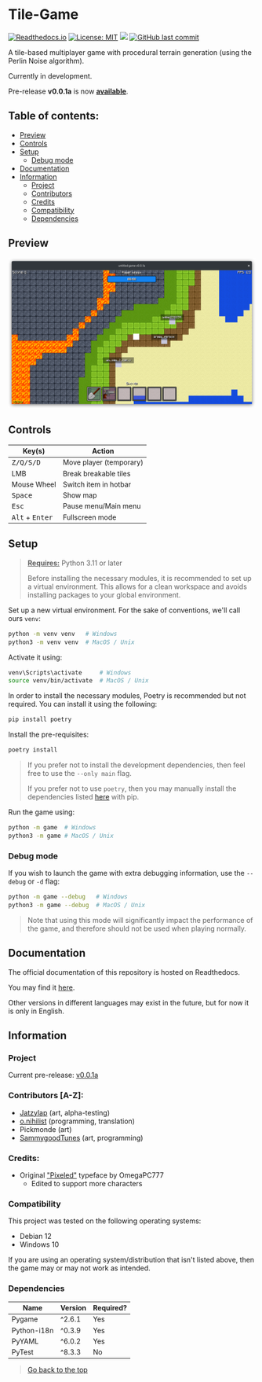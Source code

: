 # Tile-Game

[![Readthedocs.io](https://img.shields.io/badge/repo-readthedocs.io-blue.svg?logo=readthedocs&logoColor=white&label=docs)](https://tile-game.readthedocs.io)
[![License: MIT](https://img.shields.io/github/license/SammygoodTunes/Tile-Game.svg)](https://opensource.org/license/mit)
[![](https://img.shields.io/github/v/release/SammygoodTunes/Tile-Game?include_prereleases&label=pre-release&logo=github)](https://github.com/SammygoodTunes/Tile-Game/releases/tag/alpha)
[![GitHub last commit](https://img.shields.io/github/last-commit/SammygoodTunes/Tile-Game?logo=git&logoColor=white)](https://github.com/SammygoodTunes/Tile-Game/commits/main)
<!-- 
Uncomment when officially released:
![GitHub Release](https://img.shields.io/github/v/release/SammygoodTunes/Tile-Game) 
-->

A tile-based multiplayer game with procedural terrain generation (using the Perlin Noise algorithm).

Currently in development.

Pre-release **v0.0.1a** is now **[available](https://github.com/SammygoodTunes/Tile-Game/releases/tag/alpha)**.

## Table of contents:
- [Preview](#preview)
- [Controls](#controls)
- [Setup](#setup)
  - [Debug mode](#debug-mode)
- [Documentation](#documentation)
- [Information](#information)
  - [Project](#project)
  - [Contributors](#contributors-a-z)
  - [Credits](#credits)
  - [Compatibility](#compatibility)
  - [Dependencies](#dependencies)

## Preview

![Preview](https://raw.githubusercontent.com/SammygoodTunes/Tile-Game/main/docs/ss.png)

## Controls

| Key(s)                            | Action                  |
|-----------------------------------|-------------------------|
| <kbd>Z/Q/S/D</kbd>                | Move player (temporary) |
| LMB                               | Break breakable tiles   |
| Mouse Wheel                       | Switch item in hotbar   |
| <kbd>Space</kbd>                  | Show map                |
| <kbd>Esc</kbd>                    | Pause menu/Main menu    |
| <kbd>Alt</kbd> + <kbd>Enter</kbd> | Fullscreen mode         |

## Setup

> **<ins>Requires:</ins>** Python 3.11 or later
> 
> Before installing the necessary modules, it is recommended to set up a virtual environment. This allows for a clean workspace and avoids installing packages to your global environment.

Set up a new virtual environment. For the sake of conventions, we'll call ours `venv`:

```bash
python -m venv venv   # Windows
python3 -m venv venv  # MacOS / Unix	
```

Activate it using:

```bash
venv\Scripts\activate     # Windows
source venv/bin/activate  # MacOS / Unix
```

In order to install the necessary modules, Poetry is recommended but not required. You can install it using the following:

```bash
pip install poetry
```

Install the pre-requisites:

```bash
poetry install
```

> If you prefer not to install the development dependencies, then feel free to use the ```--only main``` flag.
> 
> If you prefer not to use `poetry`, then you may manually install the dependencies listed [here](#dependencies) with pip.


Run the game using:

```bash
python -m game  # Windows
python3 -m game # MacOS / Unix
```

### Debug mode

If you wish to launch the game with extra debugging information, use the `--debug` or `-d` flag:

```bash
python -m game --debug   # Windows
python3 -m game --debug  # MacOS / Unix
```

> Note that using this mode will significantly impact the performance of the game, and therefore should not be used when playing normally.

## Documentation

The official documentation of this repository is hosted on Readthedocs.

You may find it [here](https://tile-game.readthedocs.io/en/latest/).

Other versions in different languages may exist in the future, but for now it is only in English.

## Information

### Project

Current pre-release: [v0.0.1a](https://github.com/SammygoodTunes/Tile-Game/releases/tag/alpha)

### Contributors [A-Z]: 
- [Jatzylap](https://github.com/Jatzylap) (art, alpha-testing)
- [o.nihilist](https://github.com/onihilist) (programming, translation)
- Pickmonde (art)
- [SammygoodTunes](https://github.com/SammygoodTunes) (art, programming)

### Credits:
- Original ["Pixeled"](https://www.dafont.com/pixeled.font) typeface by OmegaPC777 
  - Edited to support more characters

### Compatibility

This project was tested on the following operating systems:
- Debian 12
- Windows 10

If you are using an operating system/distribution that isn't listed above, 
then the game may or may not work as intended.

### Dependencies

| Name        | Version | Required? |
|-------------|---------|-----------|
| Pygame      | ^2.6.1  | Yes       |
| Python-i18n | ^0.3.9  | Yes       |
| PyYAML      | ^6.0.2  | Yes       |
| PyTest      | ^8.3.3  | No        |


> [Go back to the top](#tile-game)
